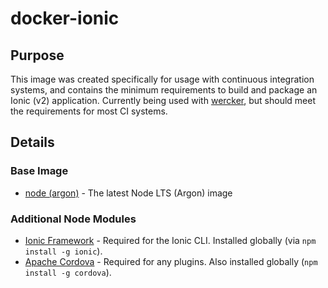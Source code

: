 # docker-ionic

## Purpose

This image was created specifically for usage with continuous integration systems, and contains the minimum requirements to build and package an Ionic (v2) application. Currently being used with [wercker](https://app.wercker.com), but should meet the requirements for most CI systems.

## Details

### Base Image

* [node (argon)](https://hub.docker.com/r/library/node/) - The latest Node LTS (Argon) image

### Additional Node Modules

* [Ionic Framework](http://ionicframework.com/) - Required for the Ionic CLI. Installed globally (via `npm install -g ionic`).
* [Apache Cordova](https://cordova.apache.org/) - Required for any plugins. Also installed globally (`npm install -g cordova`).
